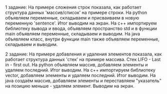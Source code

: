 1 задание:
На примере сложения строк показала, как работает структура данных 'массив/список' на примере строки. 
На python объявляем переменные, складываем и присваиваем в новую переменную 'sentence'. Итог выводим на экран.
На c++ импортируем библиотеку вывода и ввода, объявляем пространство std и в функции main объявляем переменные, складываем и выводим.
На java объявляем класс, внутри функции main также объявляем переменные, складываем и выводим.

2 задание:
На примере добавления и удаления элементов показала, как работает структура данных 'стек' на примере массива.
Стек LIFO - Last in - first out.
На python объявляем массив, добавляем элементы и удаляем последний. Итог выводим.
На c++ импортируем библиотеку vector, добавляем элементы и удаляем последний. Итог выводим.
На java создаём массив, добавляем элементы и переставляем "указатель" на позицию меньше - удаляем элемент. Выводим на экран.
